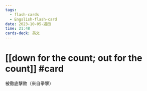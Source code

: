 ```yaml
---
tags:
  - flash-cards
  - Engslish-flash-card
date: 2023-10-05-週四
time: 21:48
cards-deck: 英文
---
```


# [[down for the count; out for the count]] #card 
被徹底擊敗（來自拳擊）
